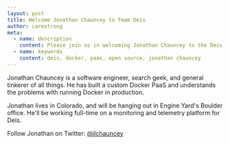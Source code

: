 ```yaml
---
layout: post
title: Welcome Jonathan Chauncey to Team Deis
author: carmstrong
meta:
  - name: description
    content: Please join us in welcoming Jonathan Chauncey to the Deis project!
  - name: keywords
    content: deis, docker, paas, open source, jonathan chauncey
---
```


Jonathan Chauncey is a software engineer, search geek, and general tinkerer of all things. He has built a custom Docker PaaS and understands the problems with running Docker in production.

Jonathan lives in Colorado, and will be hanging out in Engine Yard's Boulder office. He'll be working full-time on a
monitoring and telemetry platform for Deis.

Follow Jonathan on Twitter: [@jlchauncey](https://twitter.com/jlchauncey)
